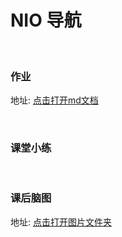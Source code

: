 # NIO 导航

<br>

### 作业
地址: [点击打开md文档](https://github.com/Tureen/grow/blob/main/2_NIO/doc/work.md)

<br>

### 课堂小练 

<br>

### 课后脑图
地址: [点击打开图片文件夹](https://github.com/Tureen/grow/tree/main/2_NIO/doc/xmind)

